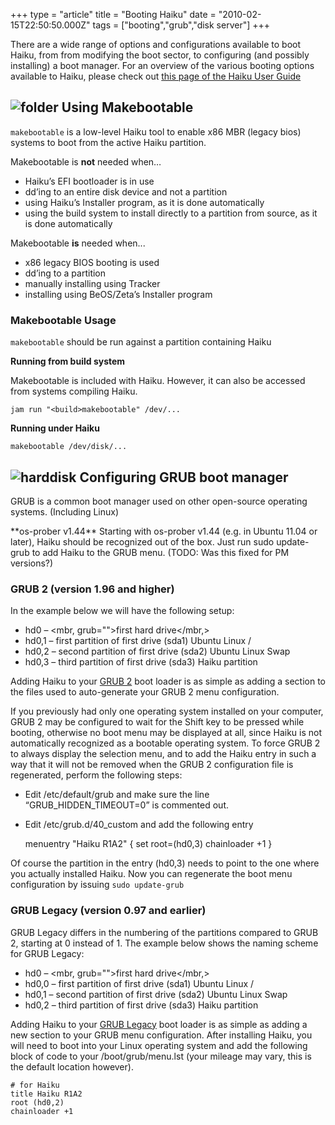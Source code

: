 +++
type = "article"
title = "Booting Haiku"
date = "2010-02-15T22:50:50.000Z"
tags = ["booting","grub","disk server"]
+++

There are a wide range of options and configurations available to boot Haiku, from from modifying the boot sector, to configuring (and possibly installing) a boot manager. For an overview of the various booting options available to Haiku, please check out [this page of the Haiku User Guide](/docs/userguide/en/bootloader.html)

## ![folder](/images/folder_config_32.png) Using Makebootable

`makebootable` is a low-level Haiku tool to enable x86 MBR (legacy bios) systems to boot from the active Haiku partition.

Makebootable is **not** needed when…

  * Haiku’s EFI bootloader is in use
  * dd’ing to an entire disk device and not a partition
  * using Haiku’s Installer program, as it is done automatically
  * using the build system to install directly to a partition from source, as it is done automatically

Makebootable **is** needed when...

  * x86 legacy BIOS booting is used
  * dd’ing to a partition
  * manually installing using Tracker
  * installing using BeOS/Zeta’s Installer program

### Makebootable Usage

`makebootable` should be run against a partition containing Haiku

**Running from build system**

Makebootable is included with Haiku. However, it can also be accessed from systems compiling Haiku.

    jam run "<build>makebootable" /dev/...

**Running under Haiku**

    makebootable /dev/disk/...

## ![harddisk](/images/harddisk_32.png) Configuring GRUB boot manager

GRUB is a common boot manager used on other open-source operating systems. (Including Linux)

<div class="alert alert-info">
**os-prober v1.44**  
Starting with os-prober v1.44 (e.g. in Ubuntu 11.04 or later), Haiku should be recognized out of the box. Just run sudo update-grub to add Haiku to the GRUB menu. (TODO: Was this fixed for PM versions?)
</div>

### GRUB 2 (version 1.96 and higher)

In the example below we will have the following setup:

  * hd0 – <mbr, grub="">first hard drive</mbr,>
  * hd0,1 – first partition of first drive (sda1) Ubuntu Linux /
  * hd0,2 – second partition of first drive (sda2) Ubuntu Linux Swap
  * hd0,3 – <haiku boot="" sector="">third partition of first drive (sda3) Haiku partition</haiku>

Adding Haiku to your [GRUB 2](http://www.gnu.org/software/grub/manual/) boot loader is as simple as adding a section to the files used to auto-generate your GRUB 2 menu configuration.

If you previously had only one operating system installed on your computer, GRUB 2 may be configured to wait for the Shift key to be pressed while booting, otherwise no boot menu may be displayed at all, since Haiku is not automatically recognized as a bootable operating system. To force GRUB 2 to always display the selection menu, and to add the Haiku entry in such a way that it will not be removed when the GRUB 2 configuration file is regenerated, perform the following steps:

  * Edit /etc/default/grub and make sure the line “GRUB_HIDDEN_TIMEOUT=0” is commented out.
  * Edit /etc/grub.d/40_custom and add the following entry

    menuentry "Haiku R1A2" {
       set root=(hd0,3)
       chainloader +1
    }

Of course the partition in the entry (hd0,3) needs to point to the one where you actually installed Haiku. Now you can regenerate the boot menu configuration by issuing `sudo update-grub`

### GRUB Legacy (version 0.97 and earlier)

GRUB Legacy differs in the numbering of the partitions compared to GRUB 2, starting at 0 instead of 1\. The example below shows the naming scheme for GRUB Legacy:

  * hd0 – <mbr, grub="">first hard drive</mbr,>
  * hd0,0 – first partition of first drive (sda1) Ubuntu Linux /
  * hd0,1 – second partition of first drive (sda2) Ubuntu Linux Swap
  * hd0,2 – <haiku boot="" sector="">third partition of first drive (sda3) Haiku partition</haiku>

Adding Haiku to your [GRUB Legacy](http://www.gnu.org/software/grub/grub-legacy.en.html) boot loader is as simple as adding a new section to your GRUB menu configuration. After installing Haiku, you will need to boot into your Linux operating system and add the following block of code to your /boot/grub/menu.lst (your mileage may vary, this is the default location however).

    # for Haiku
    title Haiku R1A2
    root (hd0,2)
    chainloader +1

